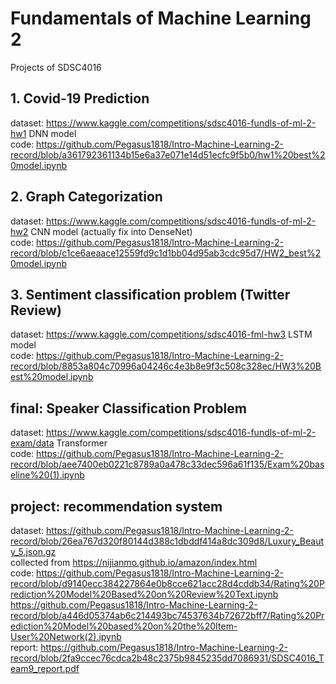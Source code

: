 # Fundamentals of Machine Learning 2
Projects of SDSC4016 

## 1. Covid-19 Prediction
dataset: https://www.kaggle.com/competitions/sdsc4016-fundls-of-ml-2-hw1
DNN model
<br />code: https://github.com/Pegasus1818/Intro-Machine-Learning-2-record/blob/a361792361134b15e6a37e071e14d51ecfc9f5b0/hw1%20best%20model.ipynb

## 2. Graph Categorization
dataset: https://www.kaggle.com/competitions/sdsc4016-fundls-of-ml-2-hw2
CNN model (actually fix into DenseNet)
<br />code: https://github.com/Pegasus1818/Intro-Machine-Learning-2-record/blob/c1ce6aeaace12559fd9c1d1bb04d95ab3cdc95d7/HW2_best%20model.ipynb

## 3. Sentiment classification problem (Twitter Review) 
dataset: https://www.kaggle.com/competitions/sdsc4016-fml-hw3
LSTM model
<br />code: https://github.com/Pegasus1818/Intro-Machine-Learning-2-record/blob/8853a804c70996a04246c4e3b8e9f3c508c328ec/HW3%20Best%20model.ipynb

## final: Speaker Classification Problem
dataset: https://www.kaggle.com/competitions/sdsc4016-fundls-of-ml-2-exam/data
Transformer
<br />code: https://github.com/Pegasus1818/Intro-Machine-Learning-2-record/blob/aee7400eb0221c8789a0a478c33dec596a61f135/Exam%20baseline%20(1).ipynb

## project: recommendation system
dataset: https://github.com/Pegasus1818/Intro-Machine-Learning-2-record/blob/26ea767d320f80144d388c1dbddf414a8dc309d8/Luxury_Beauty_5.json.gz   
collected from https://nijianmo.github.io/amazon/index.html
<br />code: https://github.com/Pegasus1818/Intro-Machine-Learning-2-record/blob/d9140ecc384227864e0b8cce621acc28d4cddb34/Rating%20Prediction%20Model%20Based%20on%20Review%20Text.ipynb
<br />https://github.com/Pegasus1818/Intro-Machine-Learning-2-record/blob/a446d05374ab6c214493bc74537634b72672bff7/Rating%20Prediction%20Model%20based%20on%20the%20Item-User%20Network(2).ipynb
<br />report: https://github.com/Pegasus1818/Intro-Machine-Learning-2-record/blob/2fa9ccec76cdca2b48c2375b9845235dd7086931/SDSC4016_Team9_report.pdf
